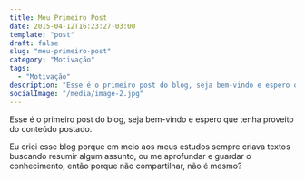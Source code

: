 ```yaml
---
title: Meu Primeiro Post
date: 2015-04-12T16:23:27-03:00
template: "post"
draft: false
slug: "meu-primeiro-post"
category: "Motivação"
tags:
  - "Motivação"
description: "Esse é o primeiro post do blog, seja bem-vindo e espero que tenha proveito do conteúdo postado."
socialImage: "/media/image-2.jpg"
---
```


Esse é o primeiro post do blog, seja bem-vindo e espero que tenha proveito do conteúdo postado.

Eu criei esse blog porque em meio aos meus estudos sempre criava textos buscando resumir algum assunto, ou me aprofundar e guardar o conhecimento, então porque não compartilhar, não é mesmo?
